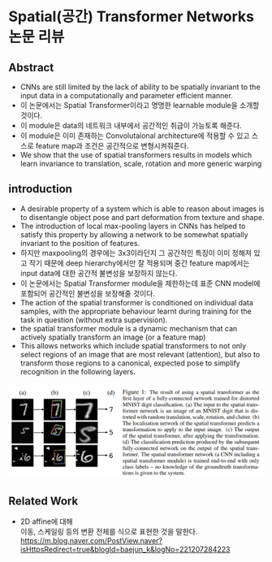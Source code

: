 # Spatial(공간) Transformer Networks 논문 리뷰

##  Abstract
- CNNs are still limited by the lack of ability to be spatially invariant to the input data in a computationally and parameter efficient manner.
- 이 논문에서는 Spatial Transformer이라고 명명한 learnable module을 소개할 것이다. 
- 이 module은 data의 네트워크 내부에서 공간적인 취급이 가능토록 해준다.
- 이 module은 이미 존재하는 Convolutaional architecture에 적용할 수 있고 스스로 feature map과 조건은 공간적으로 변형시켜줘준다.
- We show that the use of spatial transformers results in models which learn invariance to translation, scale, rotation and more generic warping

## introduction
- A desirable property of a system which is able to reason about images is to disentangle object pose and part deformation from texture and shape.
- The introduction of local max-pooling layers in CNNs has helped to satisfy this property by allowing a network to be somewhat spatially invariant to the position of features.
- 하지만 maxpooling의 경우에는 3x3이라던지 그 공간적인 특징이 이미 정해져 있고 작기 때문에 deep hierarchy에서만 잘 적용되며 중간 feature map에서는 input data에 대한 공간적 불변성을 보장하지 않는다.
- 이 논문에서는 Spatial Transformer module을 제한하는데 표준 CNN model에 포함되어 공간적인 불변성을 보장해줄 것이다.
- The action of the spatial transformer is conditioned on individual data samples, with the appropriate behaviour learnt during training for the task in question (without extra supervision).
- the spatial transformer module is a dynamic mechanism that can actively spatially transform an image (or a feature map) 
- This allows networks which include spatial transformers to not only select regions of an image that are most relevant (attention), but also to transform those regions to a canonical, expected pose to simplify recognition in the following layers.
<img src="./img/00_figure.PNG">   

## Related Work
- 2D affine에 대해  
이동, 스케일링 등의 변환 전체를 식으로 표현한 것을 말한다.  
https://m.blog.naver.com/PostView.naver?isHttpsRedirect=true&blogId=baejun_k&logNo=221207284223

